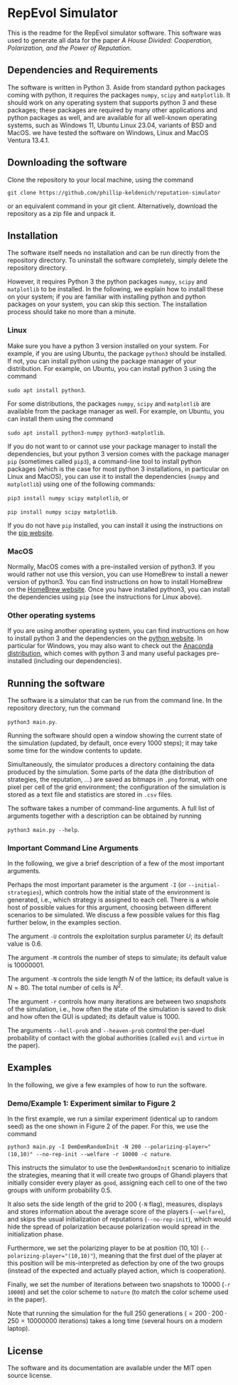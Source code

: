 # RepEvol Simulator
This is the readme for the RepEvol simulator software.
This software was used to generate all data for the paper
_A House Divided: Cooperation, Polarization, and the Power of Reputation_.

## Dependencies and Requirements
The software is written in Python 3.
Aside from standard python packages coming with python, it requires the packages `numpy`, `scipy` and `matplotlib`.
It should work on any operating system that supports python 3 and these packages;
these packages are required by many other applications and python packages as well,
and are available for all well-known operating systems, such as Windows 11, Ubuntu Linux 23.04, variants of BSD and MacOS.
we have tested the software on Windows, Linux and MacOS Ventura 13.4.1.

## Downloading the software
Clone the repository to your local machine, using the command

```git clone https://github.com/phillip-keldenich/reputation-simulator```

or an equivalent command in your git client.
Alternatively, download the repository as a zip file and unpack it.

## Installation
The software itself needs no installation and can be run directly from the repository directory.
To uninstall the software completely, simply delete the repository directory.

However, it requires Python 3 the python packages `numpy`, `scipy` and `matplotlib` to be installed.
In the following, we explain how to install these
on your system; if you are familiar with installing
python and python packages on your system, you can skip this section.
The installation process should take no more than a minute.

### Linux
Make sure you have a python 3 version installed on your system.
For example, if you are using Ubuntu, the package `python3` should be installed.
If not, you can install python using the package manager of your distribution.
For example, on Ubuntu, you can install python 3 using the command

```sudo apt install python3```.

For some distributions, the packages `numpy`, `scipy` and `matplotlib` are available from the package manager as well.
For example, on Ubuntu, you can install them using the command

```sudo apt install python3-numpy python3-matplotlib```.

If you do not want to or cannot use your package manager to install the dependencies,
but your python 3 version comes with the package manager `pip` (sometimes called `pip3`), a command-line tool to install python packages (which is the case for most python 3 installations, in particular on Linux and MacOS),
you can use it to install the dependencies (`numpy` and `matplotlib`) using one of the following commands:

```pip3 install numpy scipy matplotlib```, or

```pip install numpy scipy matplotlib```.

If you do not have `pip` installed, you can install it using the instructions on the [pip website](https://pip.pypa.io/en/stable/installing/).

### MacOS
Normally, MacOS comes with a pre-installed version of python3. If you would rather not use this version, you can use HomeBrew to install a newer version of python3. You can find instructions on how to install HomeBrew on the [HomeBrew website](https://brew.sh/). Once you have installed python3, you can install the dependencies using `pip` (see the instructions for Linux above).

### Other operating systems
If you are using another operating system, you can find instructions on how to install python 3 and the dependencies on the [python website](https://www.python.org/downloads/). In particular for Windows, you may also want to check out the [Anaconda distribution](https://www.anaconda.com/products/individual), which comes with python 3 and many useful packages pre-installed (including our dependencies).

## Running the software
The software is a simulator that can be run from the command line.
In the repository directory, run the command

```python3 main.py```.

Running the software should open a window showing the current state of the simulation (updated, by default, once every 1000 steps); it may take some time for the window contents to update.

Simultaneously, the simulator produces a directory
containing the data produced by the simulation.
Some parts of the data (the distribution of strategies, the reputation, ...) are saved as bitmaps in `.png` format, with one pixel per cell of the grid environment; the configuration of the simulation is stored as a text file and statistics are stored in `.csv` files.

The software takes a number of command-line arguments.
A full list of arguments together with a description can be obtained by running

```python3 main.py --help```.

### Important Command Line Arguments
In the following, we give a brief description of a few of the most important arguments.

Perhaps the most important parameter is the argument `-I` (or `--initial-strategies`), which controls how the initial state of the environment is generated, i.e., which strategy is assigned to each cell.
There is a whole host of possible values for this argument, choosing between different scenarios to be simulated.
We discuss a few possible values for this flag further below, in the examples section.

The argument `-U` controls the exploitation surplus parameter $U$; its default value is $0.6$.

The argument `-M` controls the number of steps to simulate; its default value is $10000001$.

The argument `-N` controls the side length $N$ of the lattice; its default value is $N = 80$. The total number of cells is $N^2$.

The argument `-r` controls how many iterations are between two _snapshots_ of the simulation, i.e., how often the state of the simulation is saved to disk and how often the GUI is updated; its default value is $1000$.

The arguments `--hell-prob` and `--heaven-prob` control the per-duel probability of contact with the global authorities (called `evil` and `virtue` in the paper).

## Examples
In the following, we give a few examples of how to run the software.

### Demo/Example 1: Experiment similar to Figure 2
In the first example, we run a similar experiment (identical up to random seed) as the one shown in Figure 2 of the paper.
For this, we use the command

```python3 main.py -I DemDemRandomInit -N 200 --polarizing-player="(10,10)" --no-rep-init --welfare -r 10000 -c nature```.

This instructs the simulator to use the `DemDemRandomInit` scenario to initialize the strategies, meaning that it will create two groups of Ghandi players that initially consider every player as `good`, assigning each cell to one of the two groups with uniform probability $0.5$.

It also sets the side length of the grid to 200 (`-N` flag), measures, displays and stores information about the average score of the players (`--welfare`), and skips the usual initialization of reputations (`--no-rep-init`), which would hide the spread of polarization because polarization would spread in the initialization phase.

Furthermore, we set the polarizing player to be at position $(10,10)$ (`--polarizing-player="(10,10)"`), meaning that the first duel of the player at this position will be mis-interpreted as defection by one of the two groups (instead of the expected and actually played action, which is cooperation).

Finally, we set the number of iterations between two snapshots to 10000 (`-r 10000`) and set the color scheme to `nature` (to match the color scheme used in the paper).

Note that running the simulation for the full $250$ generations ($=200 \cdot 200\cdot 250 = 10000000$ iterations) takes a long time (several hours on a modern laptop).

## License
The software and its documentation are available under the MIT open source license.
